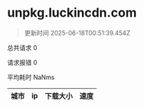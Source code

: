 
  # unpkg.luckincdn.com

  > 更新时间 2025-06-18T00:51:39.454Z
  
  总共请求 0

  请求报错 0

  平均耗时 NaNms

|城市|ip|下载大小|速度|
|-----|----------|---|---|

  